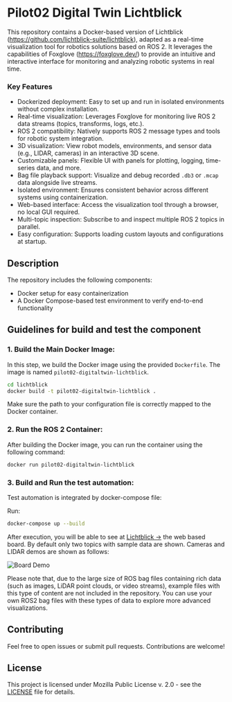 # Pilot02 Digital Twin Lichtblick
This repository contains a Docker-based version of Lichtblick (https://github.com/lichtblick-suite/lichtblick), adapted as a real-time visualization tool for robotics solutions based on ROS 2. It leverages the capabilities of Foxglove (https://foxglove.dev/) to provide an intuitive and interactive interface for monitoring and analyzing robotic systems in real time.

### Key Features

- Dockerized deployment: Easy to set up and run in isolated environments without complex installation.
- Real-time visualization: Leverages Foxglove for monitoring live ROS 2 data streams (topics, transforms, logs, etc.).
- ROS 2 compatibility: Natively supports ROS 2 message types and tools for robotic system integration.
- 3D visualization: View robot models, environments, and sensor data (e.g., LIDAR, cameras) in an interactive 3D scene.
- Customizable panels: Flexible UI with panels for plotting, logging, time-series data, and more.
- Bag file playback support: Visualize and debug recorded `.db3` or `.mcap` data alongside live streams.
- Isolated environment: Ensures consistent behavior across different systems using containerization.
- Web-based interface: Access the visualization tool through a browser, no local GUI required.
- Multi-topic inspection: Subscribe to and inspect multiple ROS 2 topics in parallel.
- Easy configuration: Supports loading custom layouts and configurations at startup.

## Description

The repository includes the following components:
- Docker setup for easy containerization
- A Docker Compose-based test environment to verify end-to-end functionality

## Guidelines for build and test the component 

### 1. **Build the Main Docker Image:**

In this step, we build the Docker image using the provided `Dockerfile`. The image is named `pilot02-digitaltwin-lichtblick`.

```bash
cd lichtblick
docker build -t pilot02-digitaltwin-lichtblick .
```
Make sure the path to your configuration file is correctly mapped to the Docker container.

### 2. **Run the ROS 2 Container:**

After building the Docker image, you can run the container using the following command:

```bash
docker run pilot02-digitaltwin-lichtblick
```

### 3. **Build and Run the test automation:**

Test automation is integrated by docker-compose file:

Run: 
```bash
docker-compose up --build
```
After execution, you will be able to see at [Lichtblick →](https://localhost:8080) the web based board. By default only two topics with sample data are shown. Cameras and LIDAR demos are shown as follows:

![Board Demo](./test/pilot02-digitaltwin-lichtblick.gif)

Please note that, due to the large size of ROS bag files containing rich data (such as images, LiDAR point clouds, or video streams), example files with this type of content are not included in the repository. You can use your own ROS2 bag files with these types of data to explore more advanced visualizations.

## Contributing

Feel free to open issues or submit pull requests. Contributions are welcome!

## License

This project is licensed under Mozilla Public License v. 2.0 - see the [LICENSE](LICENSE) file for details.